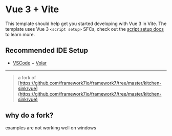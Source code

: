 # Vue 3 + Vite

This template should help get you started developing with Vue 3 in Vite. The template uses Vue 3 `<script setup>` SFCs, check out the [script setup docs](https://v3.vuejs.org/api/sfc-script-setup.html#sfc-script-setup) to learn more.

## Recommended IDE Setup

- [VSCode](https://code.visualstudio.com/) + [Volar](https://marketplace.visualstudio.com/items?itemName=johnsoncodehk.volar)

----

>a fork of [https://github.com/framework7io/framework7/tree/master/kitchen-sink/vue](https://github.com/framework7io/framework7/tree/master/kitchen-sink/vue)

## why do a fork?

examples are not working well on windows
